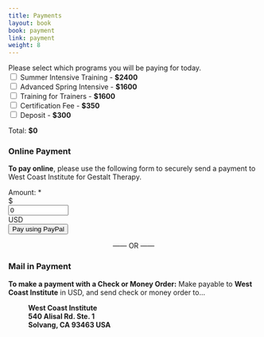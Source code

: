 ```yaml
---
title: Payments
layout: book
book: payment
link: payment
weight: 8
---
```

<div class="row">
    <div class="col col-sm-6">
        <h2 id="registration" style="display:none">Thank you for registering!</h2>
        <div class="panel panel-default">
          <div class="panel-heading">Please select which programs you will be paying for today.</div>
          <div class="panel-body">
            <form>
                <div class="checkbox">
                  <label>
                    <input id="summer" type="checkbox" value="">
                    Summer Intensive Training - <strong>$<span id="summer-value">2400</span></strong>
                  </label>
                </div>
                <div class="checkbox">
                    <label>
                      <input id="advanced" type="checkbox" value="">
                      Advanced Spring Intensive - <strong>$<span id="advanced-value">1600</span></strong>
                    </label>
                </div>
                <div class="checkbox">
                    <label>
                        <input id="trainers" type="checkbox" value="">
                        Training for Trainers - <strong>$<span id="trainers-value">1600</span></strong>
                    </label>
                </div>
                <div class="checkbox">
                    <label>
                        <input id="certification" type="checkbox" value="">
                        Certification Fee - <strong>$<span id="certification-value">350</span></strong>
                    </label>
                </div>
                <div class="checkbox">
                    <label>
                        <input id="deposit" type="checkbox" value="">
                        Deposit - <strong>$<span id="deposit-value">300</span></strong>
                    </label>
                </div>
            </form>
          </div>
          <div class="panel-footer">Total: <strong>$<span id="total">0</span></strong></div>
        </div>
    </div>
    <div class="col col-sm-6">
        <div class="row">
            <div class="col col-sm-12">
                <div class="panel panel-success">
                  <div class="panel-heading">
                    <h3 class="panel-title">Online Payment</h3>
                  </div>
                  <div class="panel-body">
                    <p><strong>To pay online</strong>, please use the following form to securely send a payment to West Coast Institute for Gestalt Therapy.</p>
                    <form action="https://www.paypal.com/cgi-bin/webscr" accept-charset="UTF-8" method="post" id="payment-form" _lpchecked="1" class="form-inline">
                        <div>
                            <div class="form-group">
                                <label for="amount">Amount: <span class="form-required" title="This field is required.">*</span></label>
                                <div class="input-group">
                                    <div class="input-group-addon">$</div>
                                    <input type="text" maxlength="12" name="amount" id="amount" size="12" value="0" class="form-control required">
                                    <div class="input-group-addon">USD</div>
                                </div>
                            </div>
                            <input type="submit" name="submit" value="Pay using PayPal" class="btn btn-primary">
                            <input type="hidden" name="charset" value="utf-8">
                            <input type="hidden" name="currency_code" value="USD">
                            <input type="hidden" name="business" value="felicia@feliciacarroll.com">
                            <input type="hidden" name="cmd" value="_xclick">
                            <input type="hidden" name="item_name" value="Payment for services">
                            <input type="hidden" name="no_shipping" value="1">
                            <input type="hidden" name="return" value="http://feliciacarroll.com/paymentdone">
                            <input type="hidden" name="form_id" id="edit-payment-form" value="payment_form">
                        </div>
                    </form>
                  </div>
                </div>
            </div>
        </div>
        <div class="row">
            <div class="col col-sm-12" style="text-align: center;">&mdash;&mdash; OR &mdash;&mdash;</div>
        </div>
        <div class="row">
            <div class="col col-sm-12" style="margin-top: 20px;">
                <div class="panel panel-success">
                  <div class="panel-heading">
                    <h3 class="panel-title">Mail in Payment</h3>
                  </div>
                  <div class="panel-body">
                    <p><strong>To make a payment with a Check or Money Order:</strong> Make payable to <strong>West Coast Institute</strong> in USD, and send check or money order to...</p>
                    <p style="margin-left: 40px">
                        <strong>West Coast Institute<br/>540 Alisal Rd. Ste. 1<br/>Solvang, CA 93463 USA</strong>
                    </p>
                  </div>
                </div>
            </div>
        </div>
    </div>
</div>
<script type="text/javascript">
    $('input[type=checkbox]').change(function() {
        var id = $(this).attr('id');
        var value = parseInt($('#' + id + '-value').text(), 10);
        var currentValue = parseInt($('#amount').val(), 10);
        var newValue = currentValue;
        newValue += this.checked ? value : -value;
        $('#amount').val(newValue);
        $('#total').text(newValue);
    });

    if (QueryString.register) {
        $('#registration').show();
    }
    if (QueryString.payment) {
        var payment = (parseInt(QueryString.payment, 10) / 100).toFixed(2);
        $('#amount').val(payment);
    }
</script>

